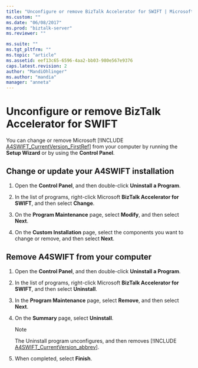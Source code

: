 ```yaml
---
title: "Unconfigure or remove BizTalk Accelerator for SWIFT | Microsoft Docs"
ms.custom: ""
ms.date: "06/08/2017"
ms.prod: "biztalk-server"
ms.reviewer: ""

ms.suite: ""
ms.tgt_pltfrm: ""
ms.topic: "article"
ms.assetid: eef13c65-6596-4aa2-bb03-980e567e9376
caps.latest.revision: 2
author: "MandiOhlinger"
ms.author: "mandia"
manager: "anneta"
---
```

# Unconfigure or remove BizTalk Accelerator for SWIFT
You can change or remove Microsoft [!INCLUDE [A4SWIFT_CurrentVersion_FirstRef](../../includes/a4swift-currentversion-firstref-md.md)] from your computer by running the <strong>Setup Wizard</strong> or by using the <strong>Control Panel</strong>.  

## Change or update your A4SWIFT installation  

1.  Open the **Control Panel**, and then double-click **Uninstall a Program**.  

2.  In the list of programs, right-click Microsoft **BizTalk Accelerator for SWIFT**, and then select **Change**.  

3.  On the **Program Maintenance** page, select **Modify**, and then select **Next**.  

4.  On the **Custom Installation** page, select the components you want to change or remove, and then select **Next**.  


## Remove A4SWIFT from your computer  

1. Open the **Control Panel**, and then double-click **Uninstall a Program**.  

2. In the list of programs, right-click Microsoft **BizTalk Accelerator for SWIFT**, and then select **Uninstall**.  

3. In the **Program Maintenance** page, select **Remove**, and then select **Next**.  

4. On the **Summary** page, select **Uninstall**.  

   > [!NOTE]
   >  The Uninstall program unconfigures, and then removes [!INCLUDE [A4SWIFT_CurrentVersion_abbrev](../../includes/a4swift-currentversion-abbrev-md.md)].  

5. When completed, select **Finish**.  
